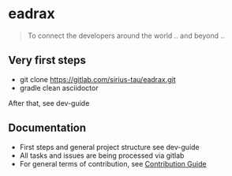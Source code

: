 # eadrax

> To connect the developers around the world .. and beyond ..


## Very first steps
- git clone https://gitlab.com/sirius-tau/eadrax.git
- gradle clean asciidoctor

After that, see dev-guide

## Documentation

- First steps and general project structure see dev-guide
- All tasks and issues are being processed via gitlab
- For general terms of contribution, see [Contribution Guide](CONTRIBUTING.md)
